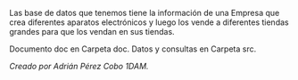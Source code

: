 Las base de datos que tenemos tiene la información 
de una Empresa que crea diferentes aparatos electrónicos 
y luego los vende a diferentes tiendas grandes para que los vendan en sus tiendas.

Documento doc en Carpeta doc.
Datos y consultas en Carpeta src.

*Creado por Adrián Pérez Cobo 1DAM.*
